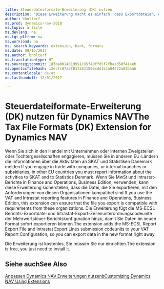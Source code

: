 ```yaml
---
title: Steuerdateiformate-Erweiterung (DK) nutzen
description: "Diese Erweiterung macht es einfach, dass Exportdateien, die vorformatiert sind, den Bankbedingungen für elektronische Posten erfüllen."
author: bholtorf
ms.prod: dynamics-nav-2018
ms.topic: article
ms.devlang: na
ms.tgt_pltfrm: na
ms.workload: na
ms. search.keywords: extension, bank, formats
ms.date: 09/15/2017
ms.author: bholtorf
ms.translationtype: HT
ms.sourcegitcommit: 1dfba8b14019991c95f40ffd5f7fbaed5df414eb
ms.openlocfilehash: 12ecfc07a5f817283159ecdd153a84472a03baa6
ms.contentlocale: de-at
ms.lasthandoff: 12/01/2017

---
```


# <a name="the-tax-file-formats-dk-extension-for-dynamics-nav"></a><span data-ttu-id="80898-103">Steuerdateiformate-Erweiterung (DK) nutzen für Dynamics NAV</span><span class="sxs-lookup"><span data-stu-id="80898-103">The Tax File Formats (DK) Extension for Dynamics NAV</span></span>
<span data-ttu-id="80898-104">Wenn Sie sich in den Handel mit Unternehmen oder internen Zweigstellen oder Tochtergesellschaften engagieren, müssen Sie in anderen EU-Ländern die Informationen über die Aktivitäten an SKAT und Statistiken Dänemark melden.</span><span class="sxs-lookup"><span data-stu-id="80898-104">If you engage in trade with companies, or internal branches or subsidiaries, in other EU countries you must report information about the activities to SKAT and to Statistics Denmark.</span></span> <span data-ttu-id="80898-105">Wenn Sie MwSt und Intrastat-Berichte in Finance and Operations, Business Edition, verwenden, kann diese Erweiterung sicherstellen, dass die Datei, die Sie exportieren, mit den Anforderungen von diesen Organisationen kompatibel sind.</span><span class="sxs-lookup"><span data-stu-id="80898-105">If you use the VAT and Intrastat reporting features in Finance and Operations, Business Edition, this extension can ensure that the file you export is compatible with requirements from these organizations.</span></span> <span data-ttu-id="80898-106">Die Erweiterung fügt die MS-ECSL Berichts-Exportdatei und Intrastat-Export-Zeilenunterordnungscodeunite der Mehrwertsteuer-Berichtskonfiguration hinzu, damit Sie Daten im neuen Format sofort exportieren können.</span><span class="sxs-lookup"><span data-stu-id="80898-106">The extension adds the MS-ECSL Report Export File and Intrastat Export Lines submission codeunits to your VAT Report Configuration, so you can export data in the new format right away.</span></span>

<span data-ttu-id="80898-107">Die Erweiterung ist kostenlos, Sie müssen Sie nur einrichten.</span><span class="sxs-lookup"><span data-stu-id="80898-107">The extension is free, you just need to install it.</span></span> 

## <a name="see-also"></a><span data-ttu-id="80898-108">Siehe auch</span><span class="sxs-lookup"><span data-stu-id="80898-108">See Also</span></span>
[<span data-ttu-id="80898-109">Anpassen Dynamics NAV Erweiterungen nutzenb</span><span class="sxs-lookup"><span data-stu-id="80898-109">Customizing Dynamics NAV Using Extensions</span></span>](ui-extensions.md)
